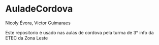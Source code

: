 # AuladeCordova
Nicoly Évora, Victor Guimaraes

Este repositorio é usado nas aulas de cordova pela turma de 3° info da ETEC da Zona Leste